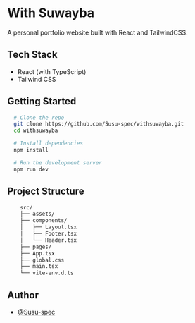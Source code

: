 # With Suwayba

A personal portfolio website built with React and TailwindCSS.

## Tech Stack

- React (with TypeScript)
- Tailwind CSS


## Getting Started
```bash
  # Clone the repo
  git clone https://github.com/Susu-spec/withsuwayba.git
  cd withsuwayba

  # Install dependencies
  npm install

  # Run the development server
  npm run dev

```

## Project Structure

```bash
    src/
    ├── assets/
    ├── components/
    │   ├── Layout.tsx
    │   ├── Footer.tsx
    │   └── Header.tsx
    ├── pages/
    ├── App.tsx
    ├── global.css
    ├── main.tsx
    └── vite-env.d.ts
```

## Author

- [@Susu-spec](https://github.com/Susu-spec)